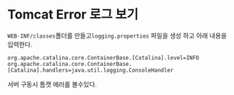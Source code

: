 # Tomcat Error 로그 보기

`WEB-INF/classes`폴더를 만들고`logging.properties` 파일을 생성 하고 아래 내용을 입력한다.

```properties
org.apache.catalina.core.ContainerBase.[Catalina].level=INFO
org.apache.catalina.core.ContainerBase.[Catalina].handlers=java.util.logging.ConsoleHandler
```

서버 구동시 톰캣 에러를 볼수있다.